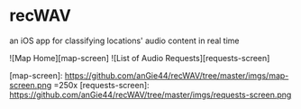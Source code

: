 # recWAV
an iOS app for classifying locations' audio content in real time

![Map Home][map-screen]
![List of Audio Requests][requests-screen]

[map-screen]: https://github.com/anGie44/recWAV/tree/master/imgs/map-screen.png =250x
[requests-screen]: https://github.com/anGie44/recWAV/tree/master/imgs/requests-screen.png
